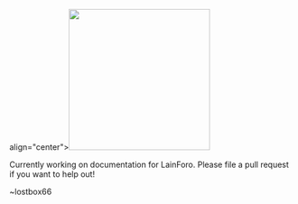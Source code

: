<p> align="center"><img src="https://codeberg.org/lainforo/oldversion/media/branch/master/branding/full_logo.png" height=250></p>

Currently working on documentation for LainForo. Please file a pull request if you want to help out!


~lostbox66